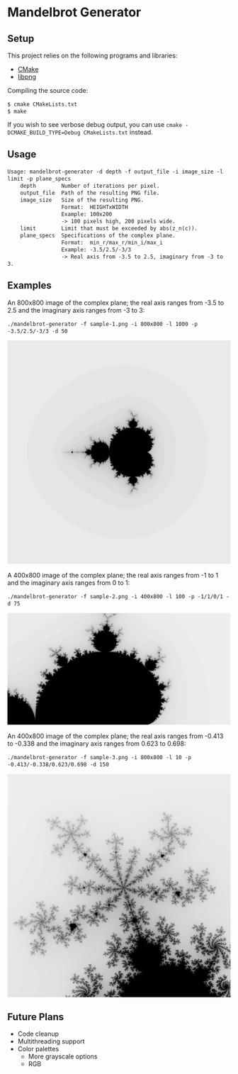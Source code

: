 
# Mandelbrot Generator

## Setup

This project relies on the following programs and libraries:
- [CMake](https://cmake.org)
- [libpng](http://libpng.org/pub/png/libpng.html)

Compiling the source code:
```
$ cmake CMakeLists.txt
$ make
```
If you wish to see verbose debug output, you can use `cmake -DCMAKE_BUILD_TYPE=Debug CMakeLists.txt` instead.
## Usage

```
Usage: mandelbrot-generator -d depth -f output_file -i image_size -l limit -p plane_specs
    depth        Number of iterations per pixel.
    output_file  Path of the resulting PNG file.
    image_size   Size of the resulting PNG.
                 Format:  HEIGHTxWIDTH
                 Example: 100x200
                 -> 100 pixels high, 200 pixels wide.
    limit        Limit that must be exceeded by abs(z_n(c)).
    plane_specs  Specifications of the complex plane.
                 Format:  min_r/max_r/min_i/max_i
                 Example: -3.5/2.5/-3/3
                 -> Real axis from -3.5 to 2.5, imaginary from -3 to 3.
```
## Examples
An 800x800 image of the complex plane; the real axis ranges from -3.5 to 2.5 and the imaginary axis ranges from -3 to 3:
```
./mandelbrot-generator -f sample-1.png -i 800x800 -l 1000 -p -3.5/2.5/-3/3 -d 50
```
![Sample image 1](doc/images/sample-1.png)


A 400x800 image of the complex plane; the real axis ranges from -1 to 1 and the imaginary axis ranges from 0 to 1:
```
./mandelbrot-generator -f sample-2.png -i 400x800 -l 100 -p -1/1/0/1 -d 75
```
![Sample image 2](doc/images/sample-2.png)


An 400x800 image of the complex plane; the real axis ranges from -0.413 to -0.338 and the imaginary axis ranges from 0.623 to 0.698:
```
./mandelbrot-generator -f sample-3.png -i 800x800 -l 10 -p -0.413/-0.338/0.623/0.698 -d 150
```
![Sample image 2](doc/images/sample-3.png)


## Future Plans
- Code cleanup
- Multithreading support
- Color palettes
    - More grayscale options
    - RGB
